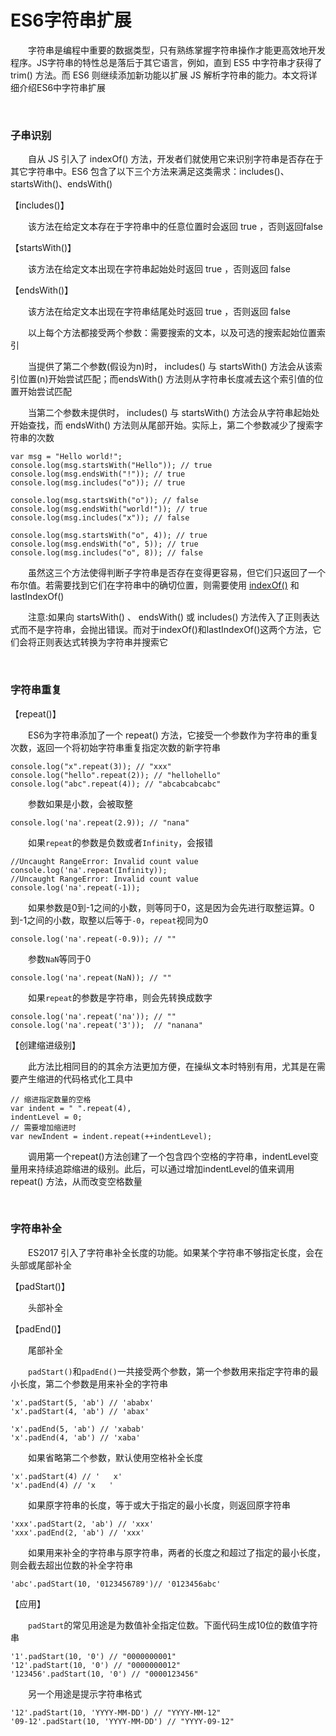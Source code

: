 # ES6字符串扩展

&emsp;&emsp;字符串是编程中重要的数据类型，只有熟练掌握字符串操作才能更高效地开发程序。JS字符串的特性总是落后于其它语言，例如，直到 ES5 中字符串才获得了 trim() 方法。而 ES6 则继续添加新功能以扩展 JS 解析字符串的能力。本文将详细介绍ES6中字符串扩展

&nbsp;

### 子串识别

&emsp;&emsp;自从 JS 引入了 indexOf() 方法，开发者们就使用它来识别字符串是否存在于其它字符串中。ES6 包含了以下三个方法来满足这类需求：includes()、startsWith()、endsWith()

【includes()】

&emsp;&emsp;该方法在给定文本存在于字符串中的任意位置时会返回 true ，否则返回false

【startsWith()】

&emsp;&emsp;该方法在给定文本出现在字符串起始处时返回 true ，否则返回 false

【endsWith()】

&emsp;&emsp;该方法在给定文本出现在字符串结尾处时返回 true ，否则返回 false&nbsp;

&emsp;&emsp;以上每个方法都接受两个参数：需要搜索的文本，以及可选的搜索起始位置索引

&emsp;&emsp;当提供了第二个参数(假设为n)时， includes() 与 startsWith() 方法会从该索引位置(n)开始尝试匹配；而endsWith() 方法则从字符串长度减去这个索引值的位置开始尝试匹配

&emsp;&emsp;当第二个参数未提供时， includes() 与 startsWith() 方法会从字符串起始处开始查找，而 endsWith() 方法则从尾部开始。实际上，第二个参数减少了搜索字符串的次数

```
var msg = "Hello world!";
console.log(msg.startsWith("Hello")); // true
console.log(msg.endsWith("!")); // true
console.log(msg.includes("o")); // true

console.log(msg.startsWith("o")); // false
console.log(msg.endsWith("world!")); // true
console.log(msg.includes("x")); // false

console.log(msg.startsWith("o", 4)); // true
console.log(msg.endsWith("o", 5)); // true
console.log(msg.includes("o", 8)); // false
```

&emsp;&emsp;虽然这三个方法使得判断子字符串是否存在变得更容易，但它们只返回了一个布尔值。若需要找到它们在字符串中的确切位置，则需要使用 [indexOf()](http://www.cnblogs.com/xiaohuochai/p/5612962.html#anchor7) 和 lastIndexOf()&nbsp;

&emsp;&emsp;注意:如果向 startsWith() 、 endsWith() 或 includes() 方法传入了正则表达式而不是字符串，会抛出错误。而对于indexOf()和lastIndexOf()这两个方法，它们会将正则表达式转换为字符串并搜索它

&nbsp;

### 字符串重复

【repeat()】

&emsp;&emsp;ES6为字符串添加了一个 repeat() 方法，它接受一个参数作为字符串的重复次数，返回一个将初始字符串重复指定次数的新字符串

```
console.log("x".repeat(3)); // "xxx"
console.log("hello".repeat(2)); // "hellohello"
console.log("abc".repeat(4)); // "abcabcabcabc"
```

&emsp;&emsp;参数如果是小数，会被取整

```
console.log('na'.repeat(2.9)); // "nana"
```

&emsp;&emsp;如果`repeat`的参数是负数或者`Infinity`，会报错

```
//Uncaught RangeError: Invalid count value
console.log('na'.repeat(Infinity));
//Uncaught RangeError: Invalid count value
console.log('na'.repeat(-1));
```

&emsp;&emsp;如果参数是0到-1之间的小数，则等同于0，这是因为会先进行取整运算。0到-1之间的小数，取整以后等于`-0`，`repeat`视同为0

```
console.log('na'.repeat(-0.9)); // ""
```

&emsp;&emsp;参数`NaN`等同于0

```
console.log('na'.repeat(NaN)); // ""
```

&emsp;&emsp;如果`repeat`的参数是字符串，则会先转换成数字

```
console.log('na'.repeat('na')); // ""
console.log('na'.repeat('3'));  // "nanana"
```

【创建缩进级别】

&emsp;&emsp;此方法比相同目的的其余方法更加方便，在操纵文本时特别有用，尤其是在需要产生缩进的代码格式化工具中

```
// 缩进指定数量的空格
var indent = " ".repeat(4),
indentLevel = 0;
// 需要增加缩进时
var newIndent = indent.repeat(++indentLevel);
```

&emsp;&emsp;调用第一个repeat()方法创建了一个包含四个空格的字符串，indentLevel变量用来持续追踪缩进的级别。此后，可以通过增加indentLevel的值来调用repeat() 方法，从而改变空格数量

&nbsp;

### 字符串补全

&emsp;&emsp;ES2017 引入了字符串补全长度的功能。如果某个字符串不够指定长度，会在头部或尾部补全

【padStart()】

&emsp;&emsp;头部补全

【padEnd()】

&emsp;&emsp;尾部补全

&emsp;&emsp;`padStart()`和`padEnd()`一共接受两个参数，第一个参数用来指定字符串的最小长度，第二个参数是用来补全的字符串

```
'x'.padStart(5, 'ab') // 'ababx'
'x'.padStart(4, 'ab') // 'abax'

'x'.padEnd(5, 'ab') // 'xabab'
'x'.padEnd(4, 'ab') // 'xaba'
```

&emsp;&emsp;如果省略第二个参数，默认使用空格补全长度

```
'x'.padStart(4) // '   x'
'x'.padEnd(4) // 'x   '
```

&emsp;&emsp;如果原字符串的长度，等于或大于指定的最小长度，则返回原字符串

```
'xxx'.padStart(2, 'ab') // 'xxx'
'xxx'.padEnd(2, 'ab') // 'xxx'
```

&emsp;&emsp;如果用来补全的字符串与原字符串，两者的长度之和超过了指定的最小长度，则会截去超出位数的补全字符串

```
'abc'.padStart(10, '0123456789')// '0123456abc'
```

【应用】

&emsp;&emsp;`padStart`的常见用途是为数值补全指定位数。下面代码生成10位的数值字符串

```
'1'.padStart(10, '0') // "0000000001"
'12'.padStart(10, '0') // "0000000012"
'123456'.padStart(10, '0') // "0000123456"
```

&emsp;&emsp;另一个用途是提示字符串格式

```
'12'.padStart(10, 'YYYY-MM-DD') // "YYYY-MM-12"
'09-12'.padStart(10, 'YYYY-MM-DD') // "YYYY-09-12"
```

